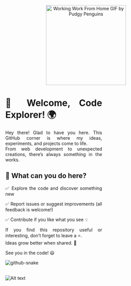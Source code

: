 
<p align="center">
  <img src="https://github.com/user-attachments/assets/a3a60c27-5209-47e4-bbdb-877d85eaad21" alt="Working Work From Home GIF by Pudgy Penguins" width="250">
</p>

  <div style="width: 60%; text-align: justify;">
    <h1>🚀 Welcome, Code Explorer! 🌍</h1>
    <p>
      Hey there! Glad to have you here. This GitHub corner is where my ideas, experiments, and projects come to life.<br>
      From web development to unexpected creations, there’s always something in the works.
    </p>
    <h2>🌟 What can you do here?</h2>
    <p>✅ Explore the code and discover something new</p>
    <p>✅ Report issues or suggest improvements (all feedback is welcome!)</p>
    <p>✅ Contribute if you like what you see 💡</p>
    <p>
      If you find this repository useful or interesting, don’t forget to leave a ⭐.<br>
      Ideas grow better when shared. 🚀
    </p>
    <p>See you in the code! 😃</p>
  </div>
</div>
<picture>
  <source media="(prefers-color-scheme: dark)" srcset="github-snake-dark.svg" />
  <img alt="github-snake" src="https://github.com/user-attachments/assets/b9dab1a1-ce1a-4e98-9d27-7d0b269f7d41" />
</picture>

<br>
<br>
  
![Alt text](https://spotify-recently-played-readme.vercel.app/api?user=11171387832)

